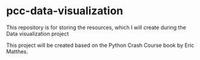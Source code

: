 # pcc-data-visualization

This repository is for storing the resources, which I will create during the Data visualization project

This project will be created based on the Python Crash Course book by Eric Matthes.

